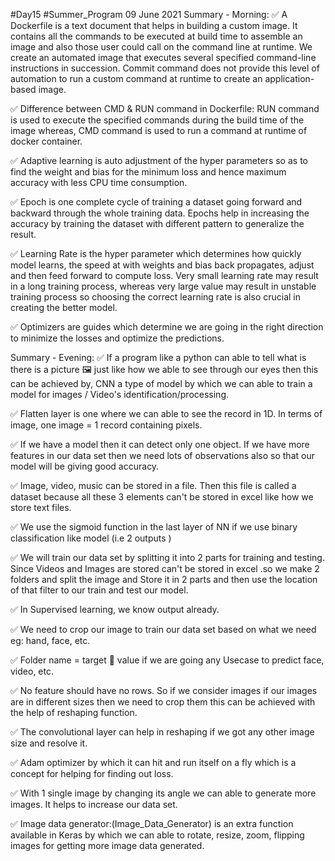 #Day15
#Summer_Program
09 June 2021
Summary - Morning:
✅ A Dockerfile is a text document that helps in building a custom image. It contains all the commands to be executed at build time to assemble an image and also those user could call on the command line at runtime. We create an automated image that executes several specified command-line instructions in succession.
Commit command does not provide this level of automation to run a custom command at runtime to create an application-based image.

✅ Difference between CMD & RUN command in Dockerfile: RUN command is used to execute the specified commands during the build time of the image whereas, CMD command is used to run a command at runtime of docker container.

✅ Adaptive learning is auto adjustment of the hyper parameters so as to find the weight and bias for the minimum loss and hence maximum accuracy with less CPU time consumption.

✅ Epoch is one complete cycle of training a dataset going forward and backward through the whole training data. Epochs help in increasing the accuracy by training the dataset with different pattern to generalize the result.

✅ Learning Rate is the hyper parameter which determines how quickly model learns, the speed at with weights and bias back propagates, adjust and then feed forward to compute loss. Very small learning rate may result in a long training process, whereas very large value may result in unstable training process so choosing the correct learning rate is also crucial in creating the better model.

✅ Optimizers are guides which determine we are going in the right direction to minimize the losses and optimize the predictions.

Summary - Evening:
✅ If a program like a python can able to tell what is there is a picture 🖼️ just like how we able to see through our eyes then this can be achieved by, CNN a type of model by which we can able to train a model for images / Video's identification/processing.

✅ Flatten layer is one where we can able to see the record in 1D. In terms of image, one image = 1 record containing pixels.

✅ If we have a model then it can detect only one object. If we have more features in our data set then we need lots of observations also so that our model will be giving good accuracy.

✅ Image, video, music can be stored in a file. Then this file is called a dataset because all these 3 elements can't be stored in excel like how we store text files.

✅ We use the sigmoid function in the last layer of NN if we use binary classification like model (i.e 2 outputs )

✅ We will train our data set by splitting it into 2 parts for training and testing. Since Videos and Images are stored can't be stored in excel .so we make 2 folders and split the image and Store it in 2 parts and then use the location of that filter to our train and test our model.

✅ In Supervised learning, we know output already.

✅ We need to crop our image to train our data set based on what we need eg: hand, face, etc.

✅ Folder name = target 🎯 value if we are going any Usecase to predict face, video, etc.

✅ No feature should have no rows. So if we consider images if our images are in different sizes then we need to crop them this can be achieved with the help of reshaping function.

✅ The convolutional layer can help in reshaping if we got any other image size and resolve it.

✅ Adam optimizer by which it can hit and run itself on a fly which is a concept for helping for finding out loss.

✅ With 1 single image by changing its angle we can able to generate more images. It helps to increase our data set.

✅ Image data generator:(Image_Data_Generator) is an extra function available in Keras by which we can able to rotate, resize, zoom, flipping images for getting more image data generated.